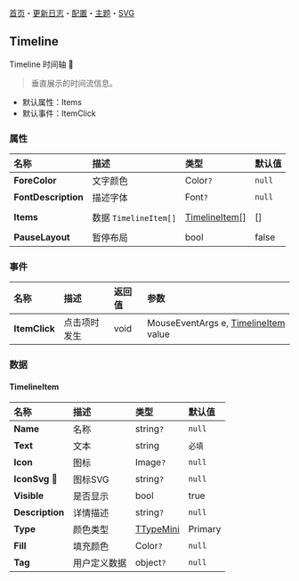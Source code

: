 ﻿[首页](../Home.md)・[更新日志](../UpdateLog.md)・[配置](../Config.md)・[主题](../Theme.md)・[SVG](../SVG.md)

## Timeline

Timeline 时间轴 👚

> 垂直展示的时间流信息。

- 默认属性：Items
- 默认事件：ItemClick

### 属性

名称 | 描述 | 类型 | 默认值 |
:--|:--|:--|:--|
**ForeColor** | 文字颜色 | Color`?` | `null` |
**FontDescription** | 描述字体 | Font`?` | `null` |
||||
**Items** | 数据 `TimelineItem[]` | [TimelineItem[]](#timelineitem) | [] |
||||
**PauseLayout** | 暂停布局 | bool | false |

### 事件

名称 | 描述 | 返回值 | 参数 |
:--|:--|:--|:--|
**ItemClick** | 点击项时发生 | void | MouseEventArgs e, [TimelineItem](#timelineitem) value |


### 数据

#### TimelineItem

名称 | 描述 | 类型 | 默认值 |
:--|:--|:--|:--|
**Name** | 名称 | string`?` | `null` |
**Text** | 文本 | string | `必填` |
**Icon** | 图标 | Image`?` | `null` |
**IconSvg** 🔴 | 图标SVG | string`?` | `null` |
**Visible** | 是否显示 | bool | true |
**Description** | 详情描述 | string`?` | `null` |
**Type** | 颜色类型 | [TTypeMini](Enum.md#ttypemini) | Primary |
**Fill** | 填充颜色 | Color`?` | `null` |
**Tag** | 用户定义数据 | object`?` | `null` |